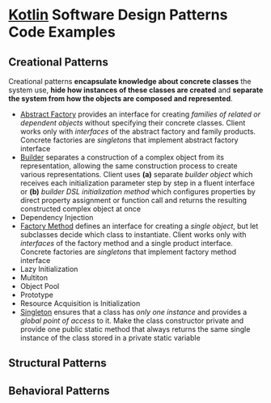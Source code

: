 # [Kotlin](https://kotlinlang.org/) Software Design Patterns Code Examples

## Creational Patterns

Creational patterns **encapsulate knowledge about concrete classes** the system use, **hide how instances of these
classes are created** and **separate the system from how the objects are composed and represented**.

- [Abstract Factory](src/main/kotlin/org/vld/sdp/creational/AbstractFactory.kt) provides an interface for creating
*families of related or dependent objects* without specifying their concrete classes. Client works only with
*interfaces* of the abstract factory and family products. Concrete factories are *singletons* that implement abstract
factory interface
- [Builder](src/main/kotlin/org/vld/sdp/creational/Builder.kt) separates a construction of a complex object from its
representation, allowing the same construction process to create various representations. Client uses **(a)** separate
*builder object* which receives each initialization parameter step by step in a fluent interface or **(b)** *builder DSL
initialization method* which configures properties by direct property assignment or function call and returns the
resulting constructed complex object at once
- Dependency Injection
- [Factory Method](src/main/kotlin/org/vld/sdp/creational/FactoryMethod.kt) defines an interface for creating a *single
object*, but let subclasses decide which class to instantiate. Client works only with *interfaces* of the factory method
and a single product interface. Concrete factories are *singletons* that implement factory method interface
- Lazy Initialization
- Multiton
- Object Pool
- Prototype
- Resource Acquisition is Initialization
- [Singleton](src/main/kotlin/org/vld/sdp/creational/Singleton.kt) ensures that a class has *only one instance* and
provides a *global point of access* to it. Make the class constructor private and provide one public static method that
always returns the same single instance of the class stored in a private static variable

## Structural Patterns

## Behavioral Patterns
